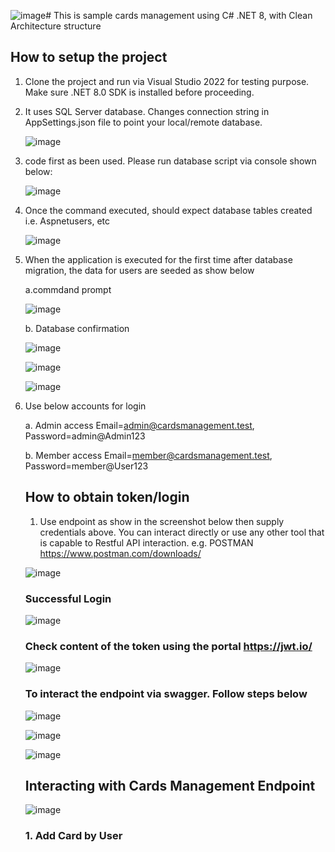 ![image](https://github.com/KIPROTICHK/CardsManagement/assets/11135927/701491fc-1c46-466e-877d-27465a1d6574)# This is sample cards management using C# .NET 8, with Clean Architecture structure

## How to setup the project
1. Clone the project and run via Visual Studio 2022 for testing purpose. Make sure .NET 8.0 SDK is installed before proceeding.
2. It uses SQL Server database. Changes connection string in AppSettings.json file to point your local/remote database.

    ![image](https://github.com/KIPROTICHK/CardsManagement/assets/11135927/831016ae-3582-4ec7-bc37-c3573179bccd)

4. code first as been used. Please run database script via console shown below:
   
    ![image](https://github.com/KIPROTICHK/CardsManagement/assets/11135927/dddea23e-434c-4204-946b-a8357845f242)

5. Once the command executed, should expect database tables created i.e. Aspnetusers, etc

    ![image](https://github.com/KIPROTICHK/CardsManagement/assets/11135927/1d518ff7-9ace-4236-a047-6c168b8aef21)

 
6. When the application is executed for the first time after database migration, the data for users are seeded as show below

   a.commdand prompt
   
      ![image](https://github.com/KIPROTICHK/CardsManagement/assets/11135927/d8c2495f-f68c-4e5b-ba54-69a523741e66)


    b. Database confirmation
   
   
      ![image](https://github.com/KIPROTICHK/CardsManagement/assets/11135927/00840c63-438f-41bc-ab00-d5ebac3ddab8)
   
      ![image](https://github.com/KIPROTICHK/CardsManagement/assets/11135927/7d9750c2-cd11-420f-8199-f5cad221c4c5)
   
      ![image](https://github.com/KIPROTICHK/CardsManagement/assets/11135927/01282592-5c04-4c12-b6ca-9b81e11d8783)

   
7. Use below accounts for login
   
   a. Admin access  Email=admin@cardsmanagement.test, Password=admin@Admin123
   
   b. Member access  Email=member@cardsmanagement.test, Password=member@User123
  



    ## How to obtain token/login
     1. Use endpoint as show in the screenshot below then supply credentials above. You can interact directly or use any other tool that is capable to Restful API interaction. e.g. POSTMAN     https://www.postman.com/downloads/ 

      ![image](https://github.com/KIPROTICHK/CardsManagement/assets/11135927/1087e46f-a1f1-4844-8353-113fd95624c2)

    ### Successful Login
     ![image](https://github.com/KIPROTICHK/CardsManagement/assets/11135927/234e9192-dabe-450f-aa95-107038874870)

    ### Check content of the token using the portal https://jwt.io/

     ![image](https://github.com/KIPROTICHK/CardsManagement/assets/11135927/6f36a40a-3dce-44cb-9f79-688a4617a934)

    ### To interact the endpoint via swagger. Follow steps below
     
     ![image](https://github.com/KIPROTICHK/CardsManagement/assets/11135927/29abe724-86e0-44ef-b5b2-e717ebeebadc)


     ![image](https://github.com/KIPROTICHK/CardsManagement/assets/11135927/f87dc057-6f56-4f6c-ad30-136de2057252)

     ![image](https://github.com/KIPROTICHK/CardsManagement/assets/11135927/c3847a7a-8a0f-45a2-bef4-9d9b5c144dc9)



   ## Interacting with Cards Management Endpoint

    ![image](https://github.com/KIPROTICHK/CardsManagement/assets/11135927/a1c01b42-49f1-461f-8fcc-0bfafd502034)

   ### 1. Add Card by User

   

